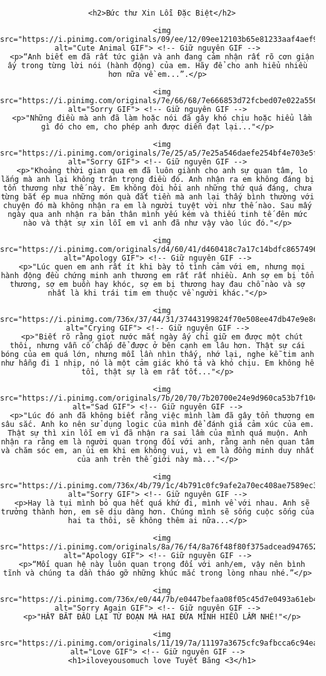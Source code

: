 <html>
<head>
   <title>Sorry by: YourLover</title>
   <meta name="viewport" content="width=device-width, initial-scale=1.0">
   <script type="text/javascript">
      alert("Anh thật sự rất yêu em.");
      alert("Xin em hãy chấp nhận lời xin lỗi của anh.");
      alert("Đây là thứ anh làm mấy ngày qua!");
      alert("Hãy bỏ qua cho anh tình yêu của anh.");
      alert("Anh thật sự rất xin lỗi về những gì anh đã làm mấy ngày qua và những lời nói mất kiểm soát của anh nữa!");
   </script>
   <style>
      body {
         background-image: url(https://i.pinimg.com/736x/d6/b9/33/d6b933ce9acf27dee2c68cd16c4bff74.jpg);
         background-size: cover;
         background-attachment: fixed;
         margin: 0;
         padding: 0;
         font-family: Arial, sans-serif;
         text-align: center;
      }

      .content {
         background-color: rgba(0, 0, 0, 0.7);
         width: 90%;
         max-width: 600px;
         padding: 20px;
         margin: 40px auto;
         border-radius: 15px;
         color: white;
         overflow: hidden; /* Đảm bảo nội dung không bị tràn ra ngoài */
      }

      .content img {
         width: 100%; /* Đặt chiều rộng ảnh bằng 100% chiều rộng của vùng chứa */
         max-width: 400px; /* Kích thước tối đa của ảnh là 400px */
         height: auto; /* Để giữ tỷ lệ của ảnh */
         margin: 0 auto 20px;
         display: block; /* Đảm bảo ảnh được căn giữa */
      }

      h2 {
         font-family: 'Times New Roman', serif;
         font-size: 28px;
         color: #ff8b8b;
         margin-bottom: 20px;
      }

      p {
         color: rgba(255, 255, 255, 0.9);
         font-size: 18px;
         line-height: 1.5;
         margin-bottom: 20px;
      }

      h1 {
         font-family: 'Times New Roman', serif;
         color: rgb(152, 0, 253);
         font-size: 24px;
         margin-top: 20px;
      }
   </style>
</head>
<body>
   <div class="content">

      <h2>Bức thư Xin Lỗi Đặc Biệt</h2>

      <img src="https://i.pinimg.com/originals/09/ee/12/09ee12103b65e81233aaf4aef99d90db.gif" alt="Cute Animal GIF"> <!-- Giữ nguyên GIF -->
      <p>“Anh biết em đã rất tức giận và anh đang cảm nhận rất rõ cơn giận ấy trong từng lời nói (hành động) của em. Hãy để cho anh hiểu nhiều hơn nữa về em...”.</p>

      <img src="https://i.pinimg.com/originals/7e/66/68/7e666853d72fcbed07e022a556f036fb.gif" alt="Sorry GIF"> <!-- Giữ nguyên GIF -->
      <p>"Những điều mà anh đã làm hoặc nói đã gây khó chịu hoặc hiểu lầm gì đó cho em, cho phép anh được diễn đạt lại..."</p>

      <img src="https://i.pinimg.com/originals/7e/25/a5/7e25a546daefe254bf4e703e5fe62541.gif" alt="Sorry GIF"> <!-- Giữ nguyên GIF -->
      <p>"Khoảng thời gian qua em đã luôn giành cho anh sự quan tâm, lo lắng mà anh lại không trân trọng điều đó. Anh nhận ra em không đáng bị tổn thương như thế này. Em không đòi hỏi anh những thứ quá đáng, chưa từng bắt ép mua những món quà đắt tiền mà anh lại thấy bình thường với chuyện đó mà không nhận ra em là người tuyệt vời như thế nào. Sau mấy ngày qua anh nhận ra bản thân mình yếu kém và thiếu tinh tế đên mức nào và thật sự xin lỗi em vì anh đã như vậy vào lúc đó."</p>

      <img src="https://i.pinimg.com/originals/d4/60/41/d460418c7a17c14bdfc86574969a093f.gif" alt="Apology GIF"> <!-- Giữ nguyên GIF -->
      <p>"Lúc quen em anh rất ít khi bày tỏ tình cảm với em, nhưng mọi hành động đều chứng minh anh thương em rất rất nhiều. Anh sợ em bị tổn thương, sợ em buồn hay khóc, sợ em bị thương hay đau chỗ nào và sợ nhất là khi trái tim em thuộc về người khác."</p>

      <img src="https://i.pinimg.com/736x/37/44/31/37443199824f70e508ee47db47e9e8c8.jpg" alt="Crying GIF"> <!-- Giữ nguyên GIF -->
      <p>"Biết rõ rằng giọt nước mắt ngày ấy chỉ giữ em được một chút thôi, nhưng vẫn cố chấp để được ở bên cạnh em lâu hơn. Thật sự cái bóng của em quá lớn, nhưng mỗi lần nhìn thấy, nhớ lại, nghe kễ tim anh như hẫng đi 1 nhịp, nó là một cảm giác khó tả và khó chịu. Em không hề tồi, thật sự là em rất tốt..."</p>

      <img src="https://i.pinimg.com/originals/7b/20/70/7b20700e24e9d960ca53b7f104acddb0.gif" alt="Sad GIF"> <!-- Giữ nguyên GIF -->
      <p>"Lúc đó anh đã không biết rằng việc mình làm đã gây tổn thương em sâu sắc. Anh ko nên sử dụng logic của mình để đánh giá cảm xúc của em. Thật sự thì xin lỗi em vì đã nhận ra sai lầm của mình quá muộn. Anh nhận ra rằng em là người quan trọng đối với anh, rằng anh nên quan tâm và chăm sóc em, an ủi em khi em không vui, vì em là đồng minh duy nhất của anh trên thế giới này mà..."</p>

      <img src="https://i.pinimg.com/736x/4b/79/1c/4b791c0fc9afe2a70ec408ae7589ec33.jpg" alt="Sorry GIF"> <!-- Giữ nguyên GIF -->
      <p>Hay là tụi mình bỏ qua hết quá khứ đi, mình về với nhau. Anh sẽ trưởng thành hơn, em sẽ dịu dàng hơn. Chúng mình sẽ sống cuộc sống của hai ta thôi, sẽ không thêm ai nữa...</p>

      <img src="https://i.pinimg.com/originals/8a/76/f4/8a76f48f80f375adcead9476529a23c5.gif" alt="Apology GIF"> <!-- Giữ nguyên GIF -->
      <p>“Mối quan hệ này luôn quan trọng đối với anh/em, vậy nên bình tĩnh và chúng ta dần tháo gỡ những khúc mắc trong lòng nhau nhé.”</p>

      <img src="https://i.pinimg.com/736x/e0/44/7b/e0447befaa08f05c45d7e0493a61eb4d.jpg" alt="Sorry Again GIF"> <!-- Giữ nguyên GIF -->
      <p>"HẪY BẮT ĐẦU LẠI TỪ ĐOẠN MÀ HAI ĐỨA MÌNH HIỂU LẦM NHÉ!"</p>

      <img src="https://i.pinimg.com/originals/11/19/7a/11197a3675cfc9afbcca6c94ea2557b1.jpg" alt="Love GIF"> <!-- Giữ nguyên GIF -->
      <h1>iloveyousomuch love Tuyết Băng <3</h1>
   </div>
</body>
</html>
